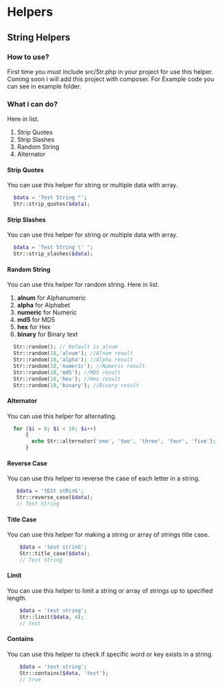 # Helpers
## String Helpers
### How to use?
First time you must include src/Str.php in your project for use this helper. Coming soon i will add this project with composer. For Example code you can see in example folder.

### What i can do?
Here in list.
1. Strip Quotes
2. Strip Slashes
3. Random String
4. Alternator

#### Strip Quotes
You can use this helper for string or multiple data with array.
```php
  $data = 'Test String "';
  Str::strip_quotes($data);
```

#### Strip Slashes
You can use this helper for string or multiple data with array.
```php
  $data = 'Test String \' ';
  Str::strip_slashes($data);
```

#### Random String
You can use this helper for random string.
Here in list.
1. **alnum** for Alphanumeric
2. **alpha** for Alphabet
3. **numeric** for Numeric
4. **md5** for MD5
5. **hex** for Hex
6. **binary** for Binary text

```php
  Str::random(); // Default is alnum
  Str::random(18,'alnum'); //Alnum result
  Str::random(18,'alpha'); //Alpha result
  Str::random(18,'numeric'); //Numeric result
  Str::random(18,'md5'); //MD5 result
  Str::random(18,'hex'); //Hex result
  Str::random(18,'binary'); //Binary result
```

#### Alternator
You can use this helper for alternating.

```php
  for ($i = 0; $i < 10; $i++)
      {
        echo Str::alternator('one', 'two', 'three', 'four', 'five');
      }
```

#### Reverse Case
You can use this helper to reverse the case of each letter in a string.
 ```php
    $data = 'tESt stRinG';
    Str::reverse_case($data);
    // Test String
```

#### Title Case
You can use this helper for making a string or array of strings title case.

```php
    $data = 'test strinG';
    Str::title_case($data);
    // Test String
```
 
#### Limit
You can use this helper to limit a string or array of strings up to specified length.

```php
    $data = 'test string';
    Str::limit($data, 4);
    // test 
```

#### Contains
You can use this helper to check if specific word or key exists in a string.

```php
    $data = 'test string';
    Str::contains($data, 'test');
    // true
```
